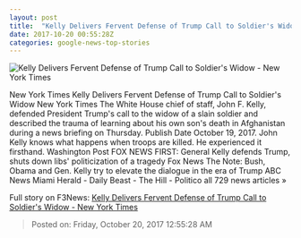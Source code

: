 ```yaml
---
layout: post
title:  "Kelly Delivers Fervent Defense of Trump Call to Soldier's Widow - New York Times"
date: 2017-10-20 00:55:28Z
categories: google-news-top-stories
---
```


![Kelly Delivers Fervent Defense of Trump Call to Soldier's Widow - New York Times](https://static01.nyt.com/images/2017/10/20/us/20dc-kelly/20dc-kelly-facebookJumbo-v3.jpg)

New York Times Kelly Delivers Fervent Defense of Trump Call to Soldier's Widow New York Times The White House chief of staff, John F. Kelly, defended President Trump's call to the widow of a slain soldier and described the trauma of learning about his own son's death in Afghanistan during a news briefing on Thursday. Publish Date October 19, 2017. John Kelly knows what happens when troops are killed. He experienced it firsthand. Washington Post FOX NEWS FIRST: General Kelly defends Trump, shuts down libs' politicization of a tragedy Fox News The Note: Bush, Obama and Gen. Kelly try to elevate the dialogue in the era of Trump ABC News Miami Herald - Daily Beast - The Hill - Politico all 729 news articles »


Full story on F3News: [Kelly Delivers Fervent Defense of Trump Call to Soldier's Widow - New York Times](http://www.f3nws.com/n/SqMAWF)

> Posted on: Friday, October 20, 2017 12:55:28 AM
